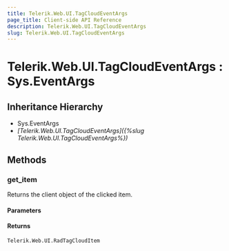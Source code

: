 ```yaml
---
title: Telerik.Web.UI.TagCloudEventArgs
page_title: Client-side API Reference
description: Telerik.Web.UI.TagCloudEventArgs
slug: Telerik.Web.UI.TagCloudEventArgs
---
```


# Telerik.Web.UI.TagCloudEventArgs : Sys.EventArgs

## Inheritance Hierarchy

* Sys.EventArgs
* *[Telerik.Web.UI.TagCloudEventArgs]({%slug Telerik.Web.UI.TagCloudEventArgs%})*

## Methods

###  get_item

Returns the client object of the clicked item. 

#### Parameters

#### Returns

`Telerik.Web.UI.RadTagCloudItem` 
